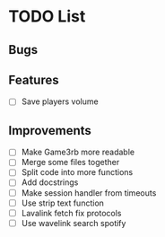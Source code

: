 # TODO List
## Bugs

## Features
- [ ] Save players volume

## Improvements
- [ ] Make Game3rb more readable
- [ ] Merge some files together
- [ ] Split code into more functions
- [ ] Add docstrings
- [ ] Make session handler from timeouts
- [ ] Use strip text function
- [ ] Lavalink fetch fix protocols
- [ ] Use wavelink search spotify